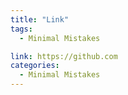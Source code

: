 ```yaml
---
title: "Link"
tags:
  - Minimal Mistakes

link: https://github.com
categories:
  - Minimal Mistakes
---
```

